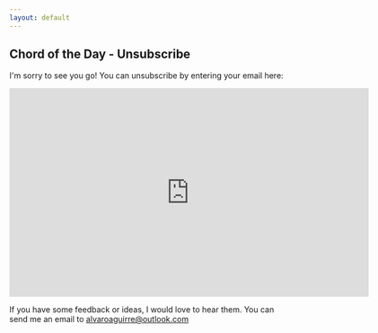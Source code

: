 ```yaml
---
layout: default
---
```


## Chord of the Day - Unsubscribe

I'm sorry to see you go! You can unsubscribe by entering your email here:

<iframe src="https://docs.google.com/forms/d/e/1FAIpQLSchuCjoe6PpdQVPpTILvsLUph5xzwKxcD9kqz0kdVflhcAd3g/viewform?embedded=true" width="640" height="371" frameborder="0" marginheight="0" marginwidth="0">Loading…</iframe>

If you have some feedback or ideas, I would love to hear them. You can send me an email to <a href="mailto:alvaroaguirre@outlook.com">alvaroaguirre@outlook.com</a>